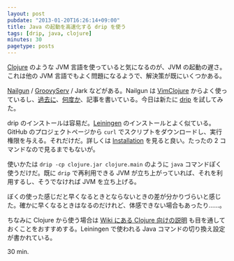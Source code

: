 ```yaml
---
layout: post
pubdate: "2013-01-20T16:26:14+09:00"
title: Java の起動を高速化する drip を使う
tags: [drip, java, clojure]
minutes: 30
pagetype: posts
---
```

[Clojure][clojure] のような JVM 言語を使っていると気になるのが、JVM の起動の遅さ。これは他の JVM 言語でもよく問題になるようで、解決策が既にいくつかある。

[Nailgun][nailgun] / [GroovyServ][groovyserv] / Jark などがある。Nailgun は [VimClojure][vimclojure] からよく使っているし、[過去に](/2012/06/25/fix/)、[何度か](/2012/06/28/vimclojure/)、記事を書いている。今日は新たに [drip][drip] を試してみた。

drip のインストールは容易だ。[Leiningen][leiningen] のインストールとよく似ている。GitHub のプロジェクトページから `curl` でスクリプトをダウンロードし、実行権限を与える。それだけだ。詳しくは [Installation](https://github.com/flatland/drip#installation) を見ると良い。たったの 2 コマンドなので見るまでもないが。

使いかたは `drip -cp clojure.jar clojure.main` のように `java` コマンドぽく使うだけだ。既に `drip` で再利用できる JVM が立ち上がっていれば、それを利用するし、そうでなければ JVM を立ち上げる。

ぼくの使った感じだと早くなるときとならないときの差が分かりづらいと感じた。確かに早くなるときはなるのだけれど、体感できない場合もあったり……。

ちなみに Clojure から使う場合は [Wiki にある Clojure 向けの説明](https://github.com/flatland/drip/wiki/Clojure) も目を通しておくことをおすすめする。Leiningen で使われる Java コマンドの切り換え設定が書かれている。

30 min.

[drip]: https://github.com/flatland/drip
[leiningen]: http://github.com/technomancy/leiningen/
[clojure]: http://clojure.org/
[github]: https://github.com/
[nailgun]: http://www.martiansoftware.com/nailgun/
[groovyserv]: http://kobo.github.com/groovyserv/
[vimclojure]: https://bitbucket.org/kotarak/vimclojure/

